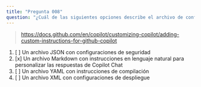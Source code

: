 ```yaml
---
title: "Pregunta 008"
question: "¿Cuál de las siguientes opciones describe el archivo de configuración del editor de GitHub Copilot?"
---
```



> https://docs.github.com/en/copilot/customizing-copilot/adding-custom-instructions-for-github-copilot
1. [ ] Un archivo JSON con configuraciones de seguridad
1. [x] Un archivo Markdown con instrucciones en lenguaje natural para personalizar las respuestas de Copilot Chat
1. [ ] Un archivo YAML con instrucciones de compilación
1. [ ] Un archivo XML con configuraciones de despliegue
